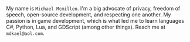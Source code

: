 My name is `Michael Mcmillen`. I'm a big advocate of privacy, freedom of speech, open-source development, and respecting one another. My passion is in game development, which is what led me to learn languages C#, Python, Lua, and GDScript (among other things). Reach me at `mdkael@aol.com`.
